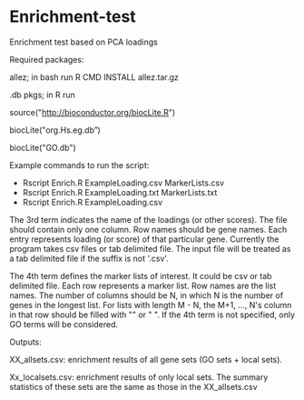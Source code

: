 # Enrichment-test
Enrichment test based on PCA loadings

Required packages:

allez; in bash run R CMD INSTALL allez.tar.gz

.db pkgs; in R run

source("http://bioconductor.org/biocLite.R")

biocLite("org.Hs.eg.db”)

biocLite("GO.db")


Example commands to run the script:
- Rscript Enrich.R ExampleLoading.csv MarkerLists.csv
- Rscript Enrich.R ExampleLoading.txt MarkerLists.txt
- Rscript Enrich.R ExampleLoading.csv 

The 3rd term indicates the name of the loadings (or other scores). 
The file should contain only one column. Row names should be gene names. Each entry represents loading (or score) 
of that particular gene.
Currently the program takes csv files or tab delimited file.
The input file will be treated as a tab delimited file if the suffix is not '.csv'.

The 4th term defines the marker lists of interest. It could be csv or tab delimited file. Each row represents a marker list. 
Row names are the list names. The number of columns should be N, in which N is the number of genes in the longest list. 
For lists with length M - N, the M+1, ..., N's column in that row should be filled with "" or " ". If the 4th term
is not specified, only GO terms will be considered.

Outputs:

XX_allsets.csv: enrichment results of all gene sets (GO sets + local sets). 

Xx_localsets.csv: enrichment results of only local sets. The summary statistics of these sets are the same as those in the XX_allsets.csv




